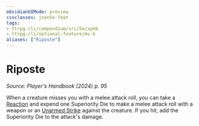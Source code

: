```yaml
---
obsidianUIMode: preview
cssclasses: json5e-feat
tags:
- ttrpg-cli/compendium/src/5e/xphb
- ttrpg-cli/optional-feature/mv-b
aliases: ["Riposte"]
---
```

# Riposte
*Source: Player's Handbook (2024) p. 95*  

When a creature misses you with a melee attack roll, you can take a [Reaction](reaction-xphb.md) and expend one Superiority Die to make a melee attack roll with a weapon or an [Unarmed Strike](unarmed-strike-xphb.md) against the creature. If you hit, add the Superiority Die to the attack's damage.